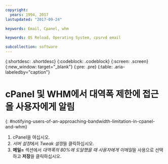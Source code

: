```yaml
---
copyright:
  years: 1994, 2017
lastupdated: "2017-09-24"

keywords: Email, Cpanel, whm

keywords: OS Reload, Operating System, cpsrvd email

subcollection: software
---
```


{:shortdesc: .shortdesc}
{:codeblock: .codeblock}
{:screen: .screen}
{:new_window: target="_blank"}
{:pre: .pre}
{:table: .aria-labeledby="caption"}

# cPanel 및 WHM에서 대역폭 제한에 접근을 사용자에게 알림
{: #notifying-users-of-an-approaching-bandwidth-limitation-in-cpanel-and-whm}

1. cPanel을 여십시오.
2. *서버 설정*에서 *Tweak 설정*을 클릭하십시오.
3. **메일=** 섹션에서 *대역폭의 80%에 도달했을 때 사용자에게 이메일*을 사용으로 선택하고 **저장**을 클릭하십시오. 
